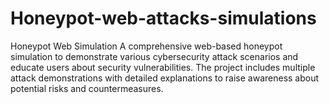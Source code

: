 # Honeypot-web-attacks-simulations
Honeypot Web Simulation A comprehensive web-based honeypot simulation to demonstrate various cybersecurity attack scenarios and educate users about security vulnerabilities. The project includes multiple attack demonstrations with detailed explanations to raise awareness about potential risks and countermeasures.
